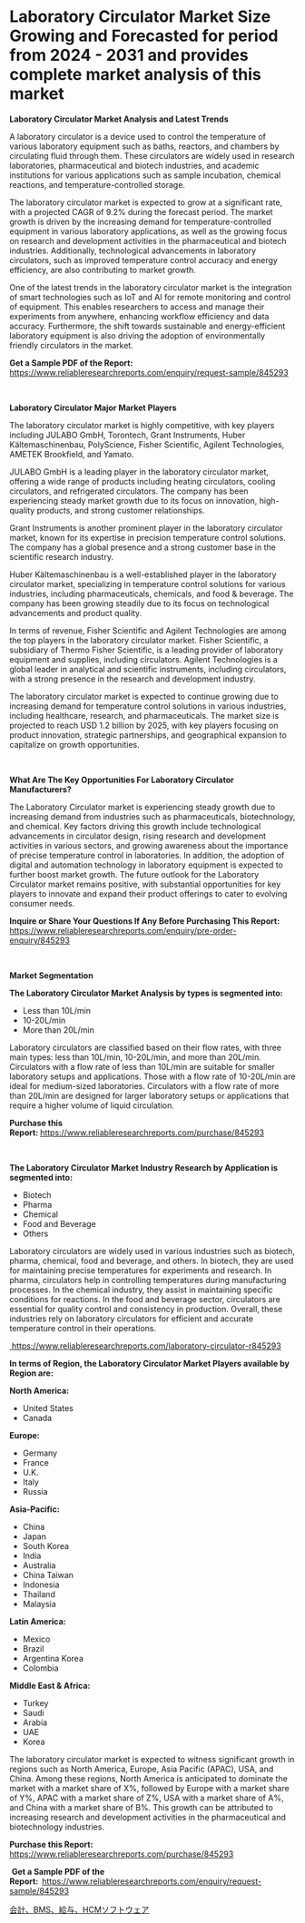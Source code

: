 <p><h1>Laboratory Circulator Market Size Growing and Forecasted for period from 2024 - 2031 and provides complete market analysis of this market</h1></p><p><strong>Laboratory Circulator Market Analysis and Latest Trends</strong></p>
<p><p>A laboratory circulator is a device used to control the temperature of various laboratory equipment such as baths, reactors, and chambers by circulating fluid through them. These circulators are widely used in research laboratories, pharmaceutical and biotech industries, and academic institutions for various applications such as sample incubation, chemical reactions, and temperature-controlled storage.</p><p>The laboratory circulator market is expected to grow at a significant rate, with a projected CAGR of 9.2% during the forecast period. The market growth is driven by the increasing demand for temperature-controlled equipment in various laboratory applications, as well as the growing focus on research and development activities in the pharmaceutical and biotech industries. Additionally, technological advancements in laboratory circulators, such as improved temperature control accuracy and energy efficiency, are also contributing to market growth.</p><p>One of the latest trends in the laboratory circulator market is the integration of smart technologies such as IoT and AI for remote monitoring and control of equipment. This enables researchers to access and manage their experiments from anywhere, enhancing workflow efficiency and data accuracy. Furthermore, the shift towards sustainable and energy-efficient laboratory equipment is also driving the adoption of environmentally friendly circulators in the market.</p></p>
<p><strong>Get a Sample PDF of the Report:&nbsp;</strong> <a href="https://www.reliableresearchreports.com/enquiry/request-sample/845293">https://www.reliableresearchreports.com/enquiry/request-sample/845293</a></p>
<p>&nbsp;</p>
<p><strong>Laboratory Circulator Major Market Players</strong></p>
<p><p>The laboratory circulator market is highly competitive, with key players including JULABO GmbH, Torontech, Grant Instruments, Huber Kältemaschinenbau, PolyScience, Fisher Scientific, Agilent Technologies, AMETEK Brookfield, and Yamato. </p><p>JULABO GmbH is a leading player in the laboratory circulator market, offering a wide range of products including heating circulators, cooling circulators, and refrigerated circulators. The company has been experiencing steady market growth due to its focus on innovation, high-quality products, and strong customer relationships. </p><p>Grant Instruments is another prominent player in the laboratory circulator market, known for its expertise in precision temperature control solutions. The company has a global presence and a strong customer base in the scientific research industry. </p><p>Huber Kältemaschinenbau is a well-established player in the laboratory circulator market, specializing in temperature control solutions for various industries, including pharmaceuticals, chemicals, and food & beverage. The company has been growing steadily due to its focus on technological advancements and product quality. </p><p>In terms of revenue, Fisher Scientific and Agilent Technologies are among the top players in the laboratory circulator market. Fisher Scientific, a subsidiary of Thermo Fisher Scientific, is a leading provider of laboratory equipment and supplies, including circulators. Agilent Technologies is a global leader in analytical and scientific instruments, including circulators, with a strong presence in the research and development industry. </p><p>The laboratory circulator market is expected to continue growing due to increasing demand for temperature control solutions in various industries, including healthcare, research, and pharmaceuticals. The market size is projected to reach USD 1.2 billion by 2025, with key players focusing on product innovation, strategic partnerships, and geographical expansion to capitalize on growth opportunities.</p></p>
<p>&nbsp;</p>
<p><strong>What Are The Key Opportunities For Laboratory Circulator Manufacturers?</strong></p>
<p><p>The Laboratory Circulator market is experiencing steady growth due to increasing demand from industries such as pharmaceuticals, biotechnology, and chemical. Key factors driving this growth include technological advancements in circulator design, rising research and development activities in various sectors, and growing awareness about the importance of precise temperature control in laboratories. In addition, the adoption of digital and automation technology in laboratory equipment is expected to further boost market growth. The future outlook for the Laboratory Circulator market remains positive, with substantial opportunities for key players to innovate and expand their product offerings to cater to evolving consumer needs.</p></p>
<p><strong>Inquire or Share Your Questions If Any Before Purchasing This Report:</strong> <a href="https://www.reliableresearchreports.com/enquiry/pre-order-enquiry/845293">https://www.reliableresearchreports.com/enquiry/pre-order-enquiry/845293</a></p>
<p>&nbsp;</p>
<p><strong>Market Segmentation</strong></p>
<p><strong>The Laboratory Circulator Market Analysis by types is segmented into:</strong></p>
<p><ul><li>Less than 10L/min</li><li>10-20L/min</li><li>More than 20L/min</li></ul></p>
<p><p>Laboratory circulators are classified based on their flow rates, with three main types: less than 10L/min, 10-20L/min, and more than 20L/min. Circulators with a flow rate of less than 10L/min are suitable for smaller laboratory setups and applications. Those with a flow rate of 10-20L/min are ideal for medium-sized laboratories. Circulators with a flow rate of more than 20L/min are designed for larger laboratory setups or applications that require a higher volume of liquid circulation.</p></p>
<p><strong>Purchase this Report:&nbsp;</strong><a href="https://www.reliableresearchreports.com/purchase/845293">https://www.reliableresearchreports.com/purchase/845293</a></p>
<p>&nbsp;</p>
<p><strong>The Laboratory Circulator Market Industry Research by Application is segmented into:</strong></p>
<p><ul><li>Biotech</li><li>Pharma</li><li>Chemical</li><li>Food and Beverage</li><li>Others</li></ul></p>
<p><p>Laboratory circulators are widely used in various industries such as biotech, pharma, chemical, food and beverage, and others. In biotech, they are used for maintaining precise temperatures for experiments and research. In pharma, circulators help in controlling temperatures during manufacturing processes. In the chemical industry, they assist in maintaining specific conditions for reactions. In the food and beverage sector, circulators are essential for quality control and consistency in production. Overall, these industries rely on laboratory circulators for efficient and accurate temperature control in their operations.</p></p>
<p><a href="https://www.reliableresearchreports.com/laboratory-circulator-r845293">&nbsp;https://www.reliableresearchreports.com/laboratory-circulator-r845293</a></p>
<p><strong>In terms of Region, the Laboratory Circulator Market Players available by Region are:</strong></p>
<p>
    <p> <strong> North America: </strong>
        <ul>
            <li>United States</li>
            <li>Canada</li>
        </ul>
        </p> 
    <p> <strong> Europe: </strong>
        <ul>
            <li>Germany</li>
            <li>France</li>
            <li>U.K.</li>
            <li>Italy</li>
            <li>Russia</li>
        </ul>
        </p> 
    <p> <strong> Asia-Pacific: </strong>
        <ul>
            <li>China</li>
            <li>Japan</li>
            <li>South Korea</li>
            <li>India</li>
            <li>Australia</li>
            <li>China Taiwan</li>
            <li>Indonesia</li>
            <li>Thailand</li>
            <li>Malaysia</li>
        </ul>
        </p> 
    <p> <strong> Latin America: </strong>
        <ul>
            <li>Mexico</li>
            <li>Brazil</li>
            <li>Argentina Korea</li>
            <li>Colombia</li>
        </ul>
        </p> 
    <p> <strong> Middle East & Africa: </strong>
        <ul>
            <li>Turkey</li>
            <li>Saudi</li>
            <li>Arabia</li>
            <li>UAE</li>
            <li>Korea</li>
        </ul>
    </p>
    </p>
<p><p>The laboratory circulator market is expected to witness significant growth in regions such as North America, Europe, Asia Pacific (APAC), USA, and China. Among these regions, North America is anticipated to dominate the market with a market share of X%, followed by Europe with a market share of Y%, APAC with a market share of Z%, USA with a market share of A%, and China with a market share of B%. This growth can be attributed to increasing research and development activities in the pharmaceutical and biotechnology industries.</p></p>
<p><strong>Purchase this Report: </strong><a href="https://www.reliableresearchreports.com/purchase/845293">https://www.reliableresearchreports.com/purchase/845293</a></p>
<p>&nbsp;<strong>Get a Sample PDF of the Report:&nbsp;&nbsp;</strong><a href="https://www.reliableresearchreports.com/enquiry/request-sample/845293">https://www.reliableresearchreports.com/enquiry/request-sample/845293</a></p>
<p><strong></strong></p>
<p><p><a href="https://github.com/oafhukehf4709715/Market-Research-Report-List-1/blob/main/339313028882.md">会計、BMS、給与、HCMソフトウェア</a></p></p>